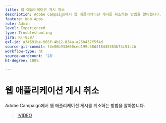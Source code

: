 ```yaml
---
title: 웹 애플리케이션 게시 취소
description: Adobe Campaign에서 웹 애플리케이션 게시를 취소하는 방법을 알아봅니다.
feature: Web Apps
role: Admin
level: Experienced
type: Troubleshooting
jira: KT-8387
exl-id: a34591be-966f-4b12-834a-a250437f5f4d
source-git-commit: f4e86b933660ced199c30d318445363b74c51c4b
workflow-type: ht
source-wordcount: '28'
ht-degree: 100%

---
```


# 웹 애플리케이션 게시 취소

Adobe Campaign에서 웹 애플리케이션 게시를 취소하는 방법을 알아봅니다.

>[!VIDEO](https://video.tv.adobe.com/v/335892?quality=12&learn=on)
